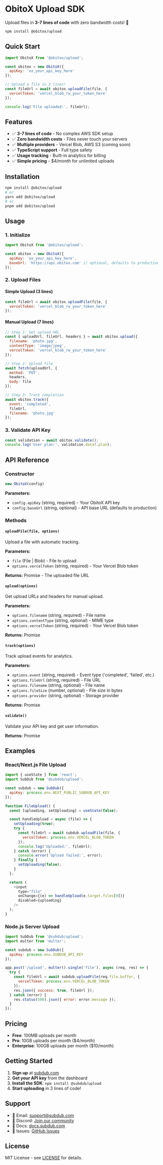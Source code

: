 # ObitoX Upload SDK

Upload files in **3-7 lines of code** with zero bandwidth costs! 🚀

```bash
npm install @obitox/upload
```

## Quick Start

```javascript
import ObitoX from '@obitox/upload';

const obitox = new ObitoX({
  apiKey: 'ox_your_api_key_here'
});

// Upload a file in 3 lines!
const fileUrl = await obitox.uploadFile(file, {
  vercelToken: 'vercel_blob_rw_your_token_here'
});

console.log('File uploaded:', fileUrl);
```

## Features

- ✅ **3-7 lines of code** - No complex AWS SDK setup
- ✅ **Zero bandwidth costs** - Files never touch your servers
- ✅ **Multiple providers** - Vercel Blob, AWS S3 (coming soon)
- ✅ **TypeScript support** - Full type safety
- ✅ **Usage tracking** - Built-in analytics for billing
- ✅ **Simple pricing** - $4/month for unlimited uploads

## Installation

```bash
npm install @obitox/upload
# or
yarn add @obitox/upload
# or
pnpm add @obitox/upload
```

## Usage

### 1. Initialize

```javascript
import ObitoX from '@obitox/upload';

const obitox = new ObitoX({
  apiKey: 'ox_your_api_key_here',
  baseUrl: 'https://api.obitox.com' // optional, defaults to production
});
```

### 2. Upload Files

#### Simple Upload (3 lines)
```javascript
const fileUrl = await obitox.uploadFile(file, {
  vercelToken: 'vercel_blob_rw_your_token_here'
});
```

#### Manual Upload (7 lines)
```javascript
// Step 1: Get upload URL
const { uploadUrl, fileUrl, headers } = await obitox.upload({
  filename: 'photo.jpg',
  contentType: 'image/jpeg',
  vercelToken: 'vercel_blob_rw_your_token_here'
});

// Step 2: Upload file
await fetch(uploadUrl, {
  method: 'PUT',
  headers,
  body: file
});

// Step 3: Track completion
await obitox.track({
  event: 'completed',
  fileUrl,
  filename: 'photo.jpg'
});
```

### 3. Validate API Key

```javascript
const validation = await obitox.validate();
console.log('User plan:', validation.data?.plan);
```

## API Reference

### Constructor

```javascript
new ObitoX(config)
```

**Parameters:**
- `config.apiKey` (string, required) - Your ObitoX API key
- `config.baseUrl` (string, optional) - API base URL (defaults to production)

### Methods

#### `uploadFile(file, options)`

Upload a file with automatic tracking.

**Parameters:**
- `file` (File | Blob) - File to upload
- `options.vercelToken` (string, required) - Your Vercel Blob token

**Returns:** Promise<string> - The uploaded file URL

#### `upload(options)`

Get upload URLs and headers for manual upload.

**Parameters:**
- `options.filename` (string, required) - File name
- `options.contentType` (string, optional) - MIME type
- `options.vercelToken` (string, required) - Your Vercel Blob token

**Returns:** Promise<UploadResponse>

#### `track(options)`

Track upload events for analytics.

**Parameters:**
- `options.event` (string, required) - Event type ('completed', 'failed', etc.)
- `options.fileUrl` (string, required) - File URL
- `options.filename` (string, optional) - File name
- `options.fileSize` (number, optional) - File size in bytes
- `options.provider` (string, optional) - Storage provider

**Returns:** Promise<AnalyticsResponse>

#### `validate()`

Validate your API key and get user information.

**Returns:** Promise<ValidateApiKeyResponse>

## Examples

### React/Next.js File Upload

```javascript
import { useState } from 'react';
import SubDub from '@subdub/upload';

const subdub = new SubDub({
  apiKey: process.env.NEXT_PUBLIC_SUBDUB_API_KEY
});

function FileUpload() {
  const [uploading, setUploading] = useState(false);

  const handleUpload = async (file) => {
    setUploading(true);
    try {
      const fileUrl = await subdub.uploadFile(file, {
        vercelToken: process.env.VERCEL_BLOB_TOKEN
      });
      console.log('Uploaded:', fileUrl);
    } catch (error) {
      console.error('Upload failed:', error);
    } finally {
      setUploading(false);
    }
  };

  return (
    <input 
      type="file" 
      onChange={(e) => handleUpload(e.target.files[0])}
      disabled={uploading}
    />
  );
}
```

### Node.js Server Upload

```javascript
import SubDub from '@subdub/upload';
import multer from 'multer';

const subdub = new SubDub({
  apiKey: process.env.SUBDUB_API_KEY
});

app.post('/upload', multer().single('file'), async (req, res) => {
  try {
    const fileUrl = await subdub.uploadFile(req.file.buffer, {
      vercelToken: process.env.VERCEL_BLOB_TOKEN
    });
    res.json({ success: true, fileUrl });
  } catch (error) {
    res.status(500).json({ error: error.message });
  }
});
```

## Pricing

- **Free**: 100MB uploads per month
- **Pro**: 10GB uploads per month ($4/month)
- **Enterprise**: 100GB uploads per month ($10/month)

## Getting Started

1. **Sign up** at [subdub.com](https://subdub.com)
2. **Get your API key** from the dashboard
3. **Install the SDK**: `npm install @subdub/upload`
4. **Start uploading** in 3 lines of code!

## Support

- 📧 Email: support@subdub.com
- 💬 Discord: [Join our community](https://discord.gg/subdub)
- 📖 Docs: [docs.subdub.com](https://docs.subdub.com)
- 🐛 Issues: [GitHub Issues](https://github.com/subdub/upload/issues)

## License

MIT License - see [LICENSE](LICENSE) for details. 